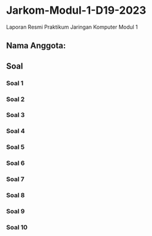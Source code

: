 # Jarkom-Modul-1-D19-2023
Laporan Resmi Praktikum Jaringan Komputer Modul 1

## Nama Anggota:

## Soal
### Soal 1
### Soal 2
### Soal 3
### Soal 4
### Soal 5
### Soal 6
### Soal 7
### Soal 8
### Soal 9
### Soal 10
